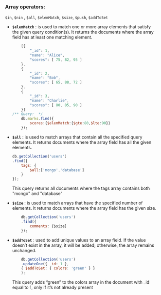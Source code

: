 ### Array operators:
`$in`, `$nin` , `$all`, `$elemMatch`, `$size`, `$push`, `$addToSet`

- **`$elemMatch`** : is used to match one or more array elements that satisfy the given query condition(s). It returns the documents where the array field has at least one matching element.


    ```javascript
        [{ 
            "_id": 1,
            "name": "Alice",
            "scores": [ 75, 82, 95 ]
        },
        { 
            "_id": 2,
            "name": "Bob",
            "scores": [ 65, 88, 72 ]
        },
        { 
            "_id": 3,
            "name": "Charlie",
            "scores": [ 80, 85, 90 ]
        }]
    /** Query:  */
        db.marks.find({
            scores:{$elemMatch:{$gte:80,$lte:90}}
        });
    ```

- **`$all`** : is used to match arrays that contain all the specified query elements. It returns documents where the array field has all the given
elements.

    ```javascript
    db.getCollection('users')
    .find({
        tags: {
            $all:['mongo','database']
        }
    });
    ```
    This query returns all documents where the tags array contains both "mongo" and "database"


- **`$size`** : is used to match arrays that have the specified number of elements. It returns documents where the array field has the given size.

    ```javascript
        db.getCollection('users')
        .find({
            comments: {$size}
        });
    ```

- **`$addToSet`** : used to add unique values to an array field. If the value doesn’t exist in the array, it will be added; otherwise, the array remains unchanged.

    ```javascript
        db.getCollection('users')
        .updateOne({ _id: 1 }, 
        { $addToSet: { colors: 'green' } }
        );
    ```
    This query adds “green” to the colors array in the document with _id equal to 1, only if it’s not already present